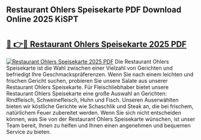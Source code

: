 ## Restaurant Ohlers Speisekarte PDF Download Online 2025 KiSPT

# <h2><a href="http://gcafsv.nevu.top/?p=Restaurant+Ohlers+Speisekarte">🔗 👉🔴 Restaurant Ohlers Speisekarte 2025 PDF</a></h2>

[![Restaurant Ohlers Speisekarte 2025 PDF](https://i.imgur.com/dBaPXMq.png)](http://gcafsv.nevu.top/?p=Restaurant+Ohlers+Speisekarte)
Die Restaurant Ohlers Speisekarte ist die Wahl zwischen einer Vielzahl von Gerichten und befriedigt Ihre Geschmackspräferenzen. Wenn Sie nach einem leichten und frischen Gericht suchen, probieren Sie unsere Salate aus unserer Restaurant Ohlers Speisekarte. Für Fleischliebhaber bietet unsere Restaurant Ohlers Speisekarte eine große Auswahl an Gerichten: Rindfleisch, Schweinefleisch, Huhn und Fisch. Unseren Auserwählten bieten wir köstliche Gerichte wie Schaschlik und Steak an, die bei frischem, natürlichem Feuer zubereitet werden. Wenn Sie sich nicht entscheiden können, was Sie von der Restaurant Ohlers Speisekarte wünschen, ist unser Team bereit, Ihnen zu helfen und Ihnen einen angenehmen und bequemen Service zu bieten.
